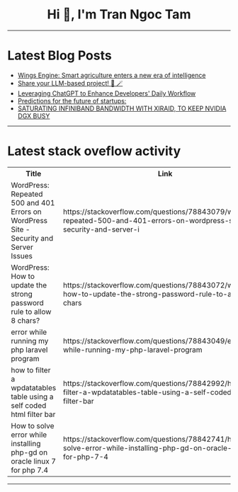 <h1 align="center">Hi 👋, I'm Tran Ngoc Tam</h1>

---

# Latest Blog Posts 
<!-- BLOG-POST-LIST:START -->
- [Wings Engine: Smart agriculture enters a new era of intelligence](https://dev.to/samuel67/wings-engine-smart-agriculture-enters-a-new-era-of-intelligence-217n)
- [Share your LLM-based project! 🤖 🪄](https://dev.to/latitude/share-your-llm-based-project-37ij)
- [Leveraging ChatGPT to Enhance Developers&#39; Daily Workflow](https://dev.to/mysticcoder/leveraging-chatgpt-to-enhance-developers-daily-workflow-2hi5)
- [Predictions for the future of startups:](https://dev.to/johnrushx/predictions-for-the-future-of-startups-4io1)
- [SATURATING INFINIBAND BANDWIDTH WITH XIRAID, TO KEEP NVIDIA DGX BUSY](https://dev.to/pltnvs/saturating-infiniband-bandwidth-with-xiraid-to-keep-nvidia-dgx-busy-c1g)
<!-- BLOG-POST-LIST:END -->

---

# Latest stack oveflow activity
<table>
  <tr><th>Title</th><th>Link</th></tr>
  <!-- STACKOVERFLOW:START --><tr><td>WordPress: Repeated 500 and 401 Errors on WordPress Site - Security and Server Issues</td><td>https://stackoverflow.com/questions/78843079/wordpress-repeated-500-and-401-errors-on-wordpress-site-security-and-server-i</td></tr><tr><td>WordPress: How to update the strong password rule to allow 8 chars?</td><td>https://stackoverflow.com/questions/78843072/wordpress-how-to-update-the-strong-password-rule-to-allow-8-chars</td></tr><tr><td>error while running my php laravel program</td><td>https://stackoverflow.com/questions/78843049/error-while-running-my-php-laravel-program</td></tr><tr><td>how to filter a wpdatatables table using a self coded html filter bar</td><td>https://stackoverflow.com/questions/78842992/how-to-filter-a-wpdatatables-table-using-a-self-coded-html-filter-bar</td></tr><tr><td>How to solve error while installing php-gd on oracle linux 7 for php 7.4</td><td>https://stackoverflow.com/questions/78842741/how-to-solve-error-while-installing-php-gd-on-oracle-linux-7-for-php-7-4</td></tr><!-- STACKOVERFLOW:END -->
</table>

---


